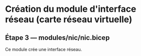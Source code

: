 # Création du module d'interface réseau (carte réseau virtuelle)

## Étape 3 — modules/nic/nic.bicep
Ce module crée une interface réseau.